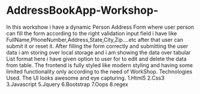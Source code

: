 # AddressBookApp-Workshop-
In this workshow i have a dynamic Person Address Form where user person can fill the form according to the right validation input
field i have like FullName,PhoneNumber,Address,State,City,Zip....etc after that user can submit it or reset it.
After filling the form correctly and submitting the user data i am storing over local storage and i am showing the data over tabular List format
here i have given option to user for to edit and delete the data from table.
The frontend is fully styled like modern styling and having some limited functionality only according to the need of WorkShop.
Technologies Used.
The UI looks awesome and eye capturing.
1.Html5
2.Css3
3.Javascript
5.Jquery
6.Bootstrap
7.Oops
8.regex
